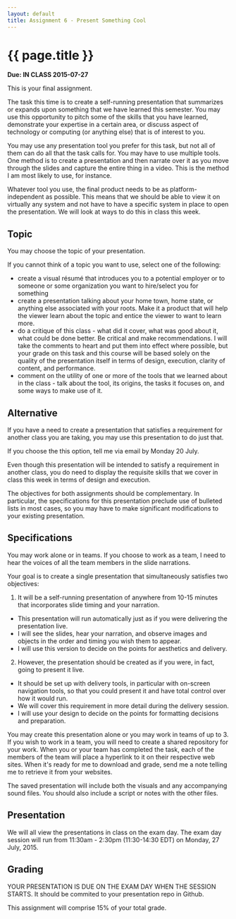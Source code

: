```yaml
---
layout: default
title: Assignment 6 - Present Something Cool
---
```


# {{ page.title }}

**Due: IN CLASS 2015-07-27**

This is your final assignment. 

The task this time is to create a self-running presentation that summarizes or expands upon something that we have learned this semester. 
You may use this opportunity to pitch some of the skills that you have learned, demonstrate your expertise in a certain area, or discuss aspect of technology or computing (or anything else) that is of interest to you.

You may use any presentation tool you prefer for this task, but not all of them can do all that the task calls for. 
You may have to use multiple tools. 
One method is to create a presentation and then narrate over it as you move through the slides and capture the entire thing in a video. 
This is the method I am most likely to use, for instance. 

Whatever tool you use, the final product needs to be as platform-independent as possible. 
This means that we should be able to view it on virtually any system and not have to have a specific system in place to open the presentation. 
We will look at ways to do this in class this week. 

## Topic

You may choose the topic of your presentation.

If you cannot think of a topic you want to use, select one of the following:

*	create a visual résumé that introduces you to a potential employer or to someone or some organization you want to hire/select you for something
*	create a presentation talking about your home town, home state, or anything else associated with your roots. Make it a product that will help the viewer learn about the topic and entice the viewer to want to learn more.
*	do a critique of this class - what did it cover, what was good about it, what could be done better. Be critical and make recommendations. I will take the comments to heart and put them into effect where possible, but your grade on this task and this course will be based solely on the quality of the presentation itself in terms of design, execution, clarity of content, and performance.
*	comment on the utility of one or more of the tools that we learned about in the class - talk about the tool, its origins, the tasks it focuses on, and some ways to make use of it.

## Alternative 

If you have a need to create a presentation that satisfies a requirement for another class you are taking, you may use this presentation to do just that.

If you choose the this option, tell me via email by Monday 20 July.

Even though this presentation will be intended to satisfy a requirement in another class, you do need to display the requisite skills that we cover in class this week in terms of design and execution. 

The objectives for both assignments should be complementary. In particular, the specifications for this presentation preclude use of bulleted lists in most cases, so you may have to make significant modifications to your existing presentation.

## Specifications

You may work alone or in teams. If you choose to work as a team, I need to hear the voices of all the team members in the slide narrations.

Your goal is to create a single presentation that simultaneously satisfies two objectives:

1.	It will be a self-running presentation of anywhere from 10-15 minutes that incorporates slide timing and your narration.

*	This presentation will run automatically just as if you were delivering the presentation live.
*	I will see the slides, hear your narration, and observe images and objects in the order and timing you wish them to appear.
*	I will use this version to decide on the points for aesthetics and delivery.

2.	However, the presentation should be created as if you were, in fact, going to present it live.

*	It should be set up with delivery tools, in particular with on-screen navigation tools, so that you could present it and have total control over how it would run.
*	We will cover this requirement in more detail during the delivery session.
*	I will use your design to decide on the points for formatting decisions and preparation.

You may create this presentation alone or you may work in teams of up to 3. If you wish to work in a team, you will need to create a shared repository for your work. When you or your team has completed the task, each of the members of the team will place a hyperlink to it on their respective web sites. 
When it's ready for me to download and grade, send me a note telling me to retrieve it from your websites.

The saved presentation will include both the visuals and any accompanying sound files.
You should also include a script or notes with the other files. 

## Presentation

We will all view the presentations in class on the exam day. 
The exam day session will run from 11:30am - 2:30pm (11:30-14:30 EDT) on Monday, 27 July, 2015.

## Grading 

YOUR PRESENTATION IS DUE ON THE EXAM DAY WHEN THE SESSION STARTS. 
It should be commited to your presentation repo in Github. 

This assignment will comprise 15% of your total grade. 
